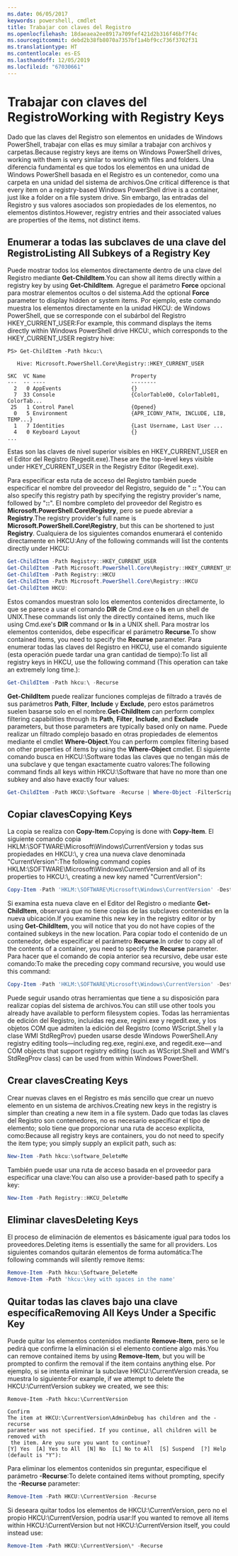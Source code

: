 ```yaml
---
ms.date: 06/05/2017
keywords: powershell, cmdlet
title: Trabajar con claves del Registro
ms.openlocfilehash: 18daeaea2ee8917a709fef421d2b316f46bf7f4c
ms.sourcegitcommit: debd2b38fb8070a7357bf1a4bf9cc736f3702f31
ms.translationtype: HT
ms.contentlocale: es-ES
ms.lasthandoff: 12/05/2019
ms.locfileid: "67030661"
---
```

# <a name="working-with-registry-keys"></a><span data-ttu-id="dd8c6-103">Trabajar con claves del Registro</span><span class="sxs-lookup"><span data-stu-id="dd8c6-103">Working with Registry Keys</span></span>

<span data-ttu-id="dd8c6-104">Dado que las claves del Registro son elementos en unidades de Windows PowerShell, trabajar con ellas es muy similar a trabajar con archivos y carpetas.</span><span class="sxs-lookup"><span data-stu-id="dd8c6-104">Because registry keys are items on Windows PowerShell drives, working with them is very similar to working with files and folders.</span></span> <span data-ttu-id="dd8c6-105">Una diferencia fundamental es que todos los elementos en una unidad de Windows PowerShell basada en el Registro es un contenedor, como una carpeta en una unidad del sistema de archivos.</span><span class="sxs-lookup"><span data-stu-id="dd8c6-105">One critical difference is that every item on a registry-based Windows PowerShell drive is a container, just like a folder on a file system drive.</span></span> <span data-ttu-id="dd8c6-106">Sin embargo, las entradas del Registro y sus valores asociados son propiedades de los elementos, no elementos distintos.</span><span class="sxs-lookup"><span data-stu-id="dd8c6-106">However, registry entries and their associated values are properties of the items, not distinct items.</span></span>

## <a name="listing-all-subkeys-of-a-registry-key"></a><span data-ttu-id="dd8c6-107">Enumerar a todas las subclaves de una clave del Registro</span><span class="sxs-lookup"><span data-stu-id="dd8c6-107">Listing All Subkeys of a Registry Key</span></span>

<span data-ttu-id="dd8c6-108">Puede mostrar todos los elementos directamente dentro de una clave del Registro mediante **Get-ChildItem**.</span><span class="sxs-lookup"><span data-stu-id="dd8c6-108">You can show all items directly within a registry key by using **Get-ChildItem**.</span></span> <span data-ttu-id="dd8c6-109">Agregue el parámetro **Force** opcional para mostrar elementos ocultos o del sistema.</span><span class="sxs-lookup"><span data-stu-id="dd8c6-109">Add the optional **Force** parameter to display hidden or system items.</span></span> <span data-ttu-id="dd8c6-110">Por ejemplo, este comando muestra los elementos directamente en la unidad HKCU: de Windows PowerShell, que se corresponde con el subárbol del Registro HKEY_CURRENT_USER:</span><span class="sxs-lookup"><span data-stu-id="dd8c6-110">For example, this command displays the items directly within Windows PowerShell drive HKCU:, which corresponds to the HKEY_CURRENT_USER registry hive:</span></span>

```
PS> Get-ChildItem -Path hkcu:\

   Hive: Microsoft.PowerShell.Core\Registry::HKEY_CURRENT_USER

SKC  VC Name                           Property
---  -- ----                           --------
  2   0 AppEvents                      {}
  7  33 Console                        {ColorTable00, ColorTable01, ColorTab...
 25   1 Control Panel                  {Opened}
  0   5 Environment                    {APR_ICONV_PATH, INCLUDE, LIB, TEMP...}
  1   7 Identities                     {Last Username, Last User ...
  4   0 Keyboard Layout                {}
...
```

<span data-ttu-id="dd8c6-111">Estas son las claves de nivel superior visibles en HKEY_CURRENT_USER en el Editor del Registro (Regedit.exe).</span><span class="sxs-lookup"><span data-stu-id="dd8c6-111">These are the top-level keys visible under HKEY_CURRENT_USER in the Registry Editor (Regedit.exe).</span></span>

<span data-ttu-id="dd8c6-112">Para especificar esta ruta de acceso del Registro también puede especificar el nombre del proveedor del Registro, seguido de " **::** ".</span><span class="sxs-lookup"><span data-stu-id="dd8c6-112">You can also specify this registry path by specifying the registry provider's name, followed by "**::**".</span></span> <span data-ttu-id="dd8c6-113">El nombre completo del proveedor del Registro es **Microsoft.PowerShell.Core\\Registry**, pero se puede abreviar a **Registry**.</span><span class="sxs-lookup"><span data-stu-id="dd8c6-113">The registry provider's full name is **Microsoft.PowerShell.Core\\Registry**, but this can be shortened to just **Registry**.</span></span> <span data-ttu-id="dd8c6-114">Cualquiera de los siguientes comandos enumerará el contenido directamente en HKCU:</span><span class="sxs-lookup"><span data-stu-id="dd8c6-114">Any of the following commands will list the contents directly under HKCU:</span></span>

```powershell
Get-ChildItem -Path Registry::HKEY_CURRENT_USER
Get-ChildItem -Path Microsoft.PowerShell.Core\Registry::HKEY_CURRENT_USER
Get-ChildItem -Path Registry::HKCU
Get-ChildItem -Path Microsoft.PowerShell.Core\Registry::HKCU
Get-ChildItem HKCU:
```

<span data-ttu-id="dd8c6-115">Estos comandos muestran solo los elementos contenidos directamente, lo que se parece a usar el comando **DIR** de Cmd.exe o **ls** en un shell de UNIX.</span><span class="sxs-lookup"><span data-stu-id="dd8c6-115">These commands list only the directly contained items, much like using Cmd.exe's **DIR** command or **ls** in a UNIX shell.</span></span> <span data-ttu-id="dd8c6-116">Para mostrar los elementos contenidos, debe especificar el parámetro **Recurse**.</span><span class="sxs-lookup"><span data-stu-id="dd8c6-116">To show contained items, you need to specify the **Recurse** parameter.</span></span> <span data-ttu-id="dd8c6-117">Para enumerar todas las claves del Registro en HKCU, use el comando siguiente (esta operación puede tardar una gran cantidad de tiempo):</span><span class="sxs-lookup"><span data-stu-id="dd8c6-117">To list all registry keys in HKCU, use the following command (This operation can take an extremely long time.):</span></span>

```powershell
Get-ChildItem -Path hkcu:\ -Recurse
```

<span data-ttu-id="dd8c6-118">**Get-ChildItem** puede realizar funciones complejas de filtrado a través de sus parámetros **Path**, **Filter**, **Include** y **Exclude**, pero estos parámetros suelen basarse solo en el nombre.</span><span class="sxs-lookup"><span data-stu-id="dd8c6-118">**Get-ChildItem** can perform complex filtering capabilities through its **Path**, **Filter**, **Include**, and **Exclude** parameters, but those parameters are typically based only on name.</span></span> <span data-ttu-id="dd8c6-119">Puede realizar un filtrado complejo basado en otras propiedades de elementos mediante el cmdlet **Where-Object**.</span><span class="sxs-lookup"><span data-stu-id="dd8c6-119">You can perform complex filtering based on other properties of items by using the **Where-Object** cmdlet.</span></span> <span data-ttu-id="dd8c6-120">El siguiente comando busca en HKCU:\\Software todas las claves que no tengan más de una subclave y que tengan exactamente cuatro valores:</span><span class="sxs-lookup"><span data-stu-id="dd8c6-120">The following command finds all keys within HKCU:\\Software that have no more than one subkey and also have exactly four values:</span></span>

```powershell
Get-ChildItem -Path HKCU:\Software -Recurse | Where-Object -FilterScript {($_.SubKeyCount -le 1) -and ($_.ValueCount -eq 4) }
```

## <a name="copying-keys"></a><span data-ttu-id="dd8c6-121">Copiar claves</span><span class="sxs-lookup"><span data-stu-id="dd8c6-121">Copying Keys</span></span>

<span data-ttu-id="dd8c6-122">La copia se realiza con **Copy-Item**.</span><span class="sxs-lookup"><span data-stu-id="dd8c6-122">Copying is done with **Copy-Item**.</span></span> <span data-ttu-id="dd8c6-123">El siguiente comando copia HKLM:\\SOFTWARE\\Microsoft\\Windows\\CurrentVersion y todas sus propiedades en HKCU:\\, y crea una nueva clave denominada "CurrentVersion":</span><span class="sxs-lookup"><span data-stu-id="dd8c6-123">The following command copies HKLM:\\SOFTWARE\\Microsoft\\Windows\\CurrentVersion and all of its properties to HKCU:\\, creating a new key named "CurrentVersion":</span></span>

```powershell
Copy-Item -Path 'HKLM:\SOFTWARE\Microsoft\Windows\CurrentVersion' -Destination hkcu:
```

<span data-ttu-id="dd8c6-124">Si examina esta nueva clave en el Editor del Registro o mediante **Get-ChildItem**, observará que no tiene copias de las subclaves contenidas en la nueva ubicación.</span><span class="sxs-lookup"><span data-stu-id="dd8c6-124">If you examine this new key in the registry editor or by using **Get-ChildItem**, you will notice that you do not have copies of the contained subkeys in the new location.</span></span> <span data-ttu-id="dd8c6-125">Para copiar todo el contenido de un contenedor, debe especificar el parámetro **Recurse**.</span><span class="sxs-lookup"><span data-stu-id="dd8c6-125">In order to copy all of the contents of a container, you need to specify the **Recurse** parameter.</span></span> <span data-ttu-id="dd8c6-126">Para hacer que el comando de copia anterior sea recursivo, debe usar este comando:</span><span class="sxs-lookup"><span data-stu-id="dd8c6-126">To make the preceding copy command recursive, you would use this command:</span></span>

```powershell
Copy-Item -Path 'HKLM:\SOFTWARE\Microsoft\Windows\CurrentVersion' -Destination hkcu: -Recurse
```

<span data-ttu-id="dd8c6-127">Puede seguir usando otras herramientas que tiene a su disposición para realizar copias del sistema de archivos.</span><span class="sxs-lookup"><span data-stu-id="dd8c6-127">You can still use other tools you already have available to perform filesystem copies.</span></span> <span data-ttu-id="dd8c6-128">Todas las herramientas de edición del Registro, incluidas reg.exe, regini.exe y regedit.exe, y los objetos COM que admiten la edición del Registro (como WScript.Shell y la clase WMI StdRegProv) pueden usarse desde Windows PowerShell.</span><span class="sxs-lookup"><span data-stu-id="dd8c6-128">Any registry editing tools—including reg.exe, regini.exe, and regedit.exe—and COM objects that support registry editing (such as WScript.Shell and WMI's StdRegProv class) can be used from within Windows PowerShell.</span></span>

## <a name="creating-keys"></a><span data-ttu-id="dd8c6-129">Crear claves</span><span class="sxs-lookup"><span data-stu-id="dd8c6-129">Creating Keys</span></span>

<span data-ttu-id="dd8c6-130">Crear nuevas claves en el Registro es más sencillo que crear un nuevo elemento en un sistema de archivos.</span><span class="sxs-lookup"><span data-stu-id="dd8c6-130">Creating new keys in the registry is simpler than creating a new item in a file system.</span></span> <span data-ttu-id="dd8c6-131">Dado que todas las claves del Registro son contenedores, no es necesario especificar el tipo de elemento; solo tiene que proporcionar una ruta de acceso explícita, como:</span><span class="sxs-lookup"><span data-stu-id="dd8c6-131">Because all registry keys are containers, you do not need to specify the item type; you simply supply an explicit path, such as:</span></span>

```powershell
New-Item -Path hkcu:\software_DeleteMe
```

<span data-ttu-id="dd8c6-132">También puede usar una ruta de acceso basada en el proveedor para especificar una clave:</span><span class="sxs-lookup"><span data-stu-id="dd8c6-132">You can also use a provider-based path to specify a key:</span></span>

```powershell
New-Item -Path Registry::HKCU_DeleteMe
```

## <a name="deleting-keys"></a><span data-ttu-id="dd8c6-133">Eliminar claves</span><span class="sxs-lookup"><span data-stu-id="dd8c6-133">Deleting Keys</span></span>

<span data-ttu-id="dd8c6-134">El proceso de eliminación de elementos es básicamente igual para todos los proveedores.</span><span class="sxs-lookup"><span data-stu-id="dd8c6-134">Deleting items is essentially the same for all providers.</span></span> <span data-ttu-id="dd8c6-135">Los siguientes comandos quitarán elementos de forma automática:</span><span class="sxs-lookup"><span data-stu-id="dd8c6-135">The following commands will silently remove items:</span></span>

```powershell
Remove-Item -Path hkcu:\Software_DeleteMe
Remove-Item -Path 'hkcu:\key with spaces in the name'
```

## <a name="removing-all-keys-under-a-specific-key"></a><span data-ttu-id="dd8c6-136">Quitar todas las claves bajo una clave específica</span><span class="sxs-lookup"><span data-stu-id="dd8c6-136">Removing All Keys Under a Specific Key</span></span>

<span data-ttu-id="dd8c6-137">Puede quitar los elementos contenidos mediante **Remove-Item**, pero se le pedirá que confirme la eliminación si el elemento contiene algo más.</span><span class="sxs-lookup"><span data-stu-id="dd8c6-137">You can remove contained items by using **Remove-Item**, but you will be prompted to confirm the removal if the item contains anything else.</span></span> <span data-ttu-id="dd8c6-138">Por ejemplo, si se intenta eliminar la subclave HKCU:\\CurrentVersion creada, se muestra lo siguiente:</span><span class="sxs-lookup"><span data-stu-id="dd8c6-138">For example, if we attempt to delete the HKCU:\\CurrentVersion subkey we created, we see this:</span></span>

```
Remove-Item -Path hkcu:\CurrentVersion

Confirm
The item at HKCU:\CurrentVersion\AdminDebug has children and the -recurse
parameter was not specified. If you continue, all children will be removed with
 the item. Are you sure you want to continue?
[Y] Yes  [A] Yes to All  [N] No  [L] No to All  [S] Suspend  [?] Help
(default is "Y"):
```

<span data-ttu-id="dd8c6-139">Para eliminar los elementos contenidos sin preguntar, especifique el parámetro **-Recurse**:</span><span class="sxs-lookup"><span data-stu-id="dd8c6-139">To delete contained items without prompting, specify the **-Recurse** parameter:</span></span>

```powershell
Remove-Item -Path HKCU:\CurrentVersion -Recurse
```

<span data-ttu-id="dd8c6-140">Si deseara quitar todos los elementos de HKCU:\\CurrentVersion, pero no el propio HKCU:\\CurrentVersion, podría usar:</span><span class="sxs-lookup"><span data-stu-id="dd8c6-140">If you wanted to remove all items within HKCU:\\CurrentVersion but not HKCU:\\CurrentVersion itself, you could instead use:</span></span>

```powershell
Remove-Item -Path HKCU:\CurrentVersion\* -Recurse
```

